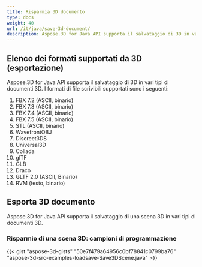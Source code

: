 ```yaml
---
title: Risparmia 3D documento
type: docs
weight: 40
url: /it/java/save-3d-document/
description: Aspose.3D for Java API supporta il salvataggio di 3D in vari tipi di documenti 3D.
---
```

##  **Elenco dei formati supportati da 3D (esportazione)**
Aspose.3D for Java API supporta il salvataggio di 3D in vari tipi di documenti 3D. I formati di file scrivibili supportati sono i seguenti:

1. FBX 7.2 (ASCII, binario)
1. FBX 7.3 (ASCII, binario)
1. FBX 7.4 (ASCII, binario)
1. FBX 7.5 (ASCII, binario)
1. STL (ASCII, binario)
1. WavefrontOBJ
1. Discreet3DS
1. Universal3D
1. Collada
1. glTF
1. GLB
1. Draco
1. GLTF 2.0 (ASCII, Binario)
1. RVM (testo, binario)
##  **Esporta 3D documento**
Aspose.3D for Java API supporta il salvataggio di una scena 3D in vari tipi di documenti 3D.
###  **Risparmio di una scena 3D: campioni di programmazione**
{{< gist "aspose-3d-gists" "50e7f479a64956c0bf78841c0799ba76" "aspose-3d-src-examples-loadsave-Save3DScene.java" >}}
